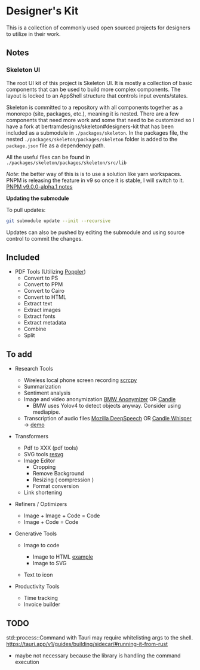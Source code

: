 # Designer's Kit

This is a collection of commonly used open sourced projects for designers to utilize in their work.

## Notes

### Skeleton UI

The root UI kit of this project is Skeleton UI. It is mostly a collection of basic components that can be used to build more complex components. The layout is locked to an AppShell structure that controls input events/states.

Skeleton is committed to a repository with all components together as a monorepo (site, packages, etc.), meaning it is nested. There are a few components that need more work and some that need to be customized so I have a fork at bertramdesigns/skeleton#designers-kit that has been included as a submodule in `./packages/skeleton`. In the packages file, the nested `./packages/skeleton/packages/skeleton` folder is added to the `package.json` file as a dependency path.

All the useful files can be found in `./packages/skeleton/packages/skeleton/src/lib`

_Note_: the better way of this is is to use a solution like yarn workspaces. PNPM is releasing the feature in v9 so once it is stable, I will switch to it. [PNPM v9.0.0-alpha.1 notes](https://github.com/pnpm/pnpm/releases/tag/v9.0.0-alpha.1)

**Updating the submodule**

To pull updates:

```bash
git submodule update --init --recursive
```

Updates can also be pushed by editing the submodule and using source control to commit the changes.

## Included

- PDF Tools (Utilizing [Poppler](https://poppler.freedesktop.org/))
  - Convert to PS
  - Convert to PPM
  - Convert to Cairo
  - Convert to HTML
  - Extract text
  - Extract images
  - Extract fonts
  - Extract metadata
  - Combine
  - Split

## To add

- Research Tools

  - Wireless local phone screen recording [scrcpy]()
  - Summarization
  - Sentiment analysis
  - Image and video anonymization [BMW Anonymizer]() OR [Candle]()
    - BMW uses Yolov4 to detect objects anyway. Consider using mediapipe.
  - Transcription of audio files [Mozilla DeepSpeech]() OR [Candle Whisper](https://github.com/huggingface/candle) -> [demo](https://huggingface.co/spaces/lmz/candle-whisper)

- Transformers

  - Pdf to XXX (pdf tools)
  - SVG tools [resvg](https://github.com/RazrFalcon/resvg)
  - Image Editor
    - Cropping
    - Remove Background
    - Resizing ( compression )
    - Format conversion
  - Link shortening

- Refiners / Optimizers

  - Image + Image + Code = Code
  - Image + Code = Code

- Generative Tools

  - Image to code

    - Image to HTML [example](https://huggingface.co/spaces/taneemishere/html-code-generation-from-images-with-deep-neural-networks)
    - Image to SVG

  - Text to icon

- Productivity Tools

  - Time tracking
  - Invoice builder

## TODO

std::process::Command with Tauri may require whitelisting args to the shell.
https://tauri.app/v1/guides/building/sidecar/#running-it-from-rust

- maybe not necessary because the library is handling the command execution
